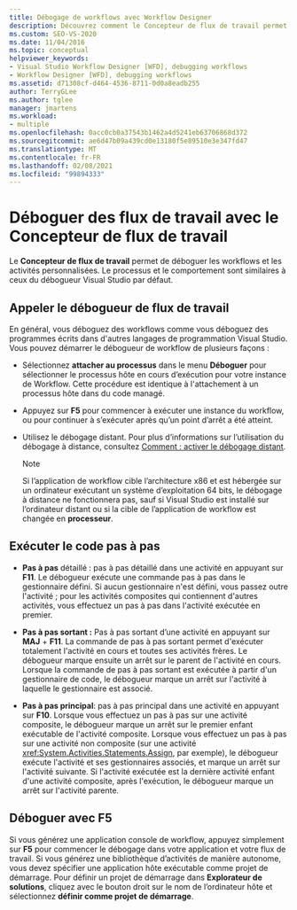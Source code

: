 ```yaml
---
title: Débogage de workflows avec Workflow Designer
description: Découvrez comment le Concepteur de flux de travail permet de déboguer des flux de travail et des activités personnalisées à l’aide d’un processus similaire à celui du débogueur Visual Studio par défaut.
ms.custom: SEO-VS-2020
ms.date: 11/04/2016
ms.topic: conceptual
helpviewer_keywords:
- Visual Studio Workflow Designer [WFD], debugging workflows
- Workflow Designer [WFD], debugging workflows
ms.assetid: d71308cf-d464-4536-8711-0d0a8eadb255
author: TerryGLee
ms.author: tglee
manager: jmartens
ms.workload:
- multiple
ms.openlocfilehash: 0acc0cb0a37543b1462a4d5241eb63706868d372
ms.sourcegitcommit: ae6d47b09a439cd0e13180f5e89510e3e347fd47
ms.translationtype: MT
ms.contentlocale: fr-FR
ms.lasthandoff: 02/08/2021
ms.locfileid: "99894333"
---
```

# <a name="debug-workflows-with-the-workflow-designer"></a>Déboguer des flux de travail avec le Concepteur de flux de travail

Le **Concepteur de flux de travail** permet de déboguer les workflows et les activités personnalisées. Le processus et le comportement sont similaires à ceux du débogueur Visual Studio par défaut.

## <a name="invoke-the-workflow-debugger"></a>Appeler le débogueur de flux de travail

En général, vous déboguez des workflows comme vous déboguez des programmes écrits dans d'autres langages de programmation Visual Studio. Vous pouvez démarrer le débogueur de workflow de plusieurs façons :

- Sélectionnez **attacher au processus** dans le menu **Déboguer** pour sélectionner le processus hôte en cours d’exécution pour votre instance de Workflow. Cette procédure est identique à l'attachement à un processus hôte dans du code managé.

- Appuyez sur **F5** pour commencer à exécuter une instance du workflow, ou pour continuer à s’exécuter après qu’un point d’arrêt a été atteint.

- Utilisez le débogage distant. Pour plus d’informations sur l’utilisation du débogage à distance, consultez [Comment : activer le débogage distant](/previous-versions/visualstudio/visual-studio-2010/febz73k0(v=vs.100)).

   > [!NOTE]
   > Si l’application de workflow cible l’architecture x86 et est hébergée sur un ordinateur exécutant un système d’exploitation 64 bits, le débogage à distance ne fonctionnera pas, sauf si Visual Studio est installé sur l’ordinateur distant ou si la cible de l’application de workflow est changée en **processeur**.

## <a name="step-through-code"></a>Exécuter le code pas à pas

- **Pas à pas** détaillé : pas à pas détaillé dans une activité en appuyant sur **F11**. Le débogueur exécute une commande pas à pas dans le gestionnaire défini. Si aucun gestionnaire n'est défini, vous passez outre l'activité ; pour les activités composites qui contiennent d'autres activités, vous effectuez un pas à pas dans l'activité exécutée en premier.

- **Pas à pas sortant :** Pas à pas sortant d’une activité en appuyant sur **MAJ** + **F11**. La commande de pas à pas sortant permet d'exécuter totalement l'activité en cours et toutes ses activités frères. Le débogueur marque ensuite un arrêt sur le parent de l'activité en cours. Lorsque la commande de pas à pas sortant est exécutée à partir d'un gestionnaire de code, le débogueur marque un arrêt sur l'activité à laquelle le gestionnaire est associé.

- **Pas à pas principal**: pas à pas principal dans une activité en appuyant sur **F10**. Lorsque vous effectuez un pas à pas sur une activité composite, le débogueur marque un arrêt sur le premier enfant exécutable de l'activité composite. Lorsque vous effectuez un pas à pas sur une activité non composite (sur une activité <xref:System.Activities.Statements.Assign>, par exemple), le débogueur exécute l'activité et ses gestionnaires associés, et marque un arrêt sur l'activité suivante. Si l'activité exécutée est la dernière activité enfant d'une activité composite, après l'exécution, le débogueur marque un arrêt sur l'activité parente.

## <a name="debug-with-f5"></a>Déboguer avec F5

Si vous générez une application console de workflow, appuyez simplement sur **F5** pour commencer le débogage dans votre application et votre flux de travail. Si vous générez une bibliothèque d’activités de manière autonome, vous devez spécifier une application hôte exécutable comme projet de démarrage. Pour définir un projet de démarrage dans **Explorateur de solutions**, cliquez avec le bouton droit sur le nom de l’ordinateur hôte et sélectionnez **définir comme projet de démarrage**.
